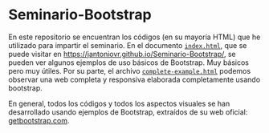 # Seminario-Bootstrap

En este repositorio se encuentran los códigos (en su mayoría HTML) que he utilizado para impartir el seminario. En el documento [`index.html`](./index.html), que se puede visitar en https://jantoniovr.github.io/Seminario-Bootstrap/, se pueden ver algunos ejemplos de uso básicos de Bootstrap. Muy básicos pero muy útiles. Por su parte, el archivo [`complete-example.html`](./complete_example.html) podemos observar una web completa y responsiva elaborada completamente usando bootstrap.

En general, todos los códigos y todos los aspectos visuales se han desarrollado usando ejemplos de Bootstrap, extraídos de su web oficial: [getbootstrap.com](https://getbootstrap.com/).
